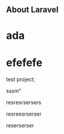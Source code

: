 ## About Laravel

# ada
#  efefefe



test project;


sssm"


resresrsersers



resreesrserser


reserserser
